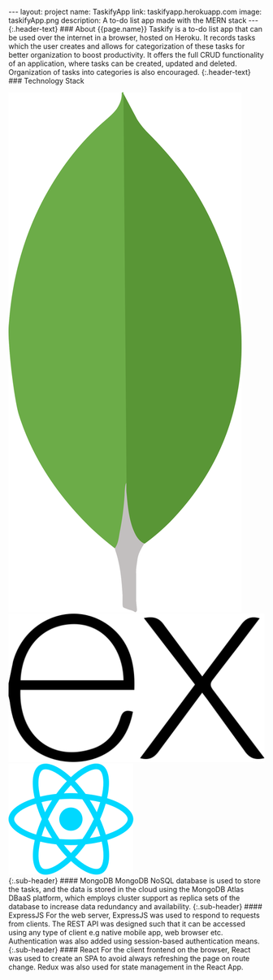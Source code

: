 --- layout: project name: TaskifyApp link: taskifyapp.herokuapp.com image: taskifyApp.png description: A to-do list app made with the MERN stack --- {:.header-text} ### About {{page.name}} Taskify is a to-do list app that can be used over the internet in a browser, hosted on Heroku. It records tasks which the user creates and allows for categorization of these tasks for better organization to boost productivity. It offers the full CRUD functionality of an application, where tasks can be created, updated and deleted. Organization of tasks into categories is also encouraged. {:.header-text} ### Technology Stack<div class="flex justify-center align-center tech-stack"><img src="../assets/images/mongodb.svg" alt="MongoDB" class="tech-icon"/> <img src="../assets/images/expressjs.svg" alt="ExpressJS" class="tech-icon"/> <img src="../assets/images/react-js.svg" alt="React" class="tech-icon"/></div>{:.sub-header} #### MongoDB MongoDB NoSQL database is used to store the tasks, and the data is stored in the cloud using the MongoDB Atlas DBaaS platform, which employs cluster support as replica sets of the database to increase data redundancy and availability. {:.sub-header} #### ExpressJS For the web server, ExpressJS was used to respond to requests from clients. The REST API was designed such that it can be accessed using any type of client e.g native mobile app, web browser etc. Authentication was also added using session-based authentication means. {:.sub-header} #### React For the client frontend on the browser, React was used to create an SPA to avoid always refreshing the page on route change. Redux was also used for state management in the React App.